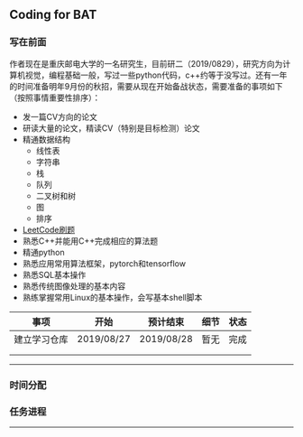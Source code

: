 ##  Coding for BAT

### 写在前面

作者现在是重庆邮电大学的一名研究生，目前研二（2019/0829），研究方向为计算机视觉，编程基础一般，写过一些python代码，c++约等于没写过。还有一年的时间准备明年9月份的秋招，需要从现在开始备战状态，需要准备的事项如下（按照事情重要性排序）：

* 发一篇CV方向的论文
* 研读大量的论文，精读CV（特别是目标检测）论文
* 精通数据结构
  * 线性表
  * 字符串
  * 栈
  * 队列
  * 二叉树和树
  * 图
  * 排序
* [LeetCode刷题](https://leetcode-cn.com/problemset/all/)
* 熟悉C++并能用C++完成相应的算法题
* 精通python
* 熟悉应用常用算法框架，pytorch和tensorflow
* 熟悉SQL基本操作
* 熟悉传统图像处理的基本内容
* 熟练掌握常用Linux的基本操作，会写基本shell脚本

| 事项            | 开始          | 预计结束      | 细节 | 状态     |
| :-------------: | :-----------: | :-----------: | :--: | :------: |
| 建立学习仓库 | 2019/08/27 | 2019/08/28 | 暂无 | 完成 |
|  |||||
|  |||||

---



### 时间分配

### 任务进程



---







